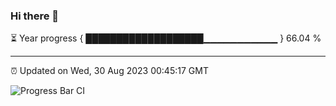 ### Hi there 👋

⏳ Year progress { ███████████████████▁▁▁▁▁▁▁▁▁▁▁ } 66.04 %

---

⏰ Updated on Wed, 30 Aug 2023 00:45:17 GMT

![Progress Bar CI](https://github.com/liununu/liununu/workflows/Progress%20Bar%20CI/badge.svg)
